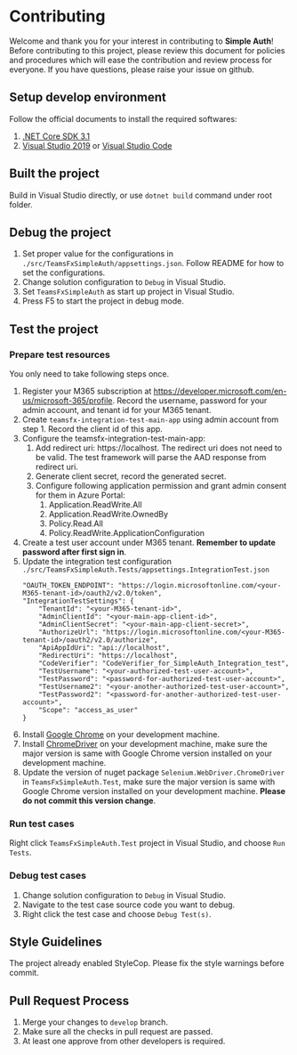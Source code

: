 # Contributing

Welcome and thank you for your interest in contributing to **Simple Auth**! Before contributing to this project, please review this document for policies and procedures which will ease the contribution and review process for everyone. If you have questions, please raise your issue on github.

## Setup develop environment

Follow the official documents to install the required softwares:
1. [.NET Core SDK 3.1](https://dotnet.microsoft.com/download/dotnet-core/3.1)
2. [Visual Studio 2019](https://visualstudio.microsoft.com/vs/) or [Visual Studio Code](https://code.visualstudio.com/)

## Built the project

Build in Visual Studio directly, or use `dotnet build` command under root folder.

## Debug the project

1. Set proper value for the configurations in `./src/TeamsFxSimpleAuth/appsettings.json`. Follow README for how to set the configurations.
1. Change solution configuration to `Debug` in Visual Studio.
1. Set `TeamsFxSimpleAuth` as start up project in Visual Studio.
1. Press F5 to start the project in debug mode.

## Test the project

### Prepare test resources

You only need to take following steps once.
1. Register your M365 subscription at https://developer.microsoft.com/en-us/microsoft-365/profile. Record the username, password for your admin account, and tenant id for your M365 tenant.
1. Create `teamsfx-integration-test-main-app` using admin account from step 1. Record the client id of this app.
1. Configure the teamsfx-integration-test-main-app:
    1. Add redirect uri: https://localhost. The redirect uri does not need to be valid. The test framework will parse the AAD response from redirect uri.
    2. Generate client secret, record the generated secret.
    3. Configure following application permission and grant admin consent for them in Azure Portal:
        1. Application.ReadWrite.All
        2. Application.ReadWrite.OwnedBy
        3. Policy.Read.All
        4. Policy.ReadWrite.ApplicationConfiguration
4. Create a test user account under M365 tenant. **Remember to update password after first sign in**.
5. Update the integration test configuration `./src/TeamsFxSimpleAuth.Tests/appsettings.IntegrationTest.json`
    ```
    "OAUTH_TOKEN_ENDPOINT": "https://login.microsoftonline.com/<your-M365-tenant-id>/oauth2/v2.0/token",
    "IntegrationTestSettings": {
        "TenantId": "<your-M365-tenant-id>",
        "AdminClientId": "<your-main-app-client-id>",
        "AdminClientSecret": "<your-main-app-client-secret>",
        "AuthorizeUrl": "https://login.microsoftonline.com/<your-M365-tenant-id>/oauth2/v2.0/authorize",
        "ApiAppIdUri": "api://localhost",
        "RedirectUri": "https://localhost",
        "CodeVerifier": "CodeVerifier_for_SimpleAuth_Integration_test",
        "TestUsername": "<your-authorized-test-user-account>",
        "TestPassword": "<password-for-authorized-test-user-account>",
        "TestUsername2": "<your-another-authorized-test-user-account>",
        "TestPassword2": "<password-for-another-authorized-test-user-account>",
        "Scope": "access_as_user"
    }
    ```
6. Install [Google Chrome](https://www.google.com/chrome/) on your development machine.
7. Install [ChromeDriver](https://chromedriver.chromium.org/) on your development machine, make sure the major version is same with Google Chrome version installed on your development machine.
8. Update the version of nuget package `Selenium.WebDriver.ChromeDriver` in `TeamsFxSimpleAuth.Test`, make sure the major version is same with Google Chrome version installed on your development machine. **Please do not commit this version change**.

### Run test cases

Right click `TeamsFxSimpleAuth.Test` project in Visual Studio, and choose `Run Tests`.

### Debug test cases

1. Change solution configuration to `Debug` in Visual Studio.
1. Navigate to the test case source code you want to debug.
1. Right click the test case and choose `Debug Test(s)`.

## Style Guidelines

The project already enabled StyleCop. Please fix the style warnings before commit.

## Pull Request Process

1. Merge your changes to `develop` branch.
1. Make sure all the checks in pull request are passed.
1. At least one approve from other developers is required.

